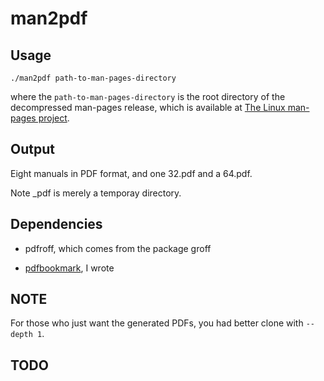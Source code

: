 # man2pdf

## Usage

```
./man2pdf path-to-man-pages-directory
```

where the `path-to-man-pages-directory`
is the root directory of the decompressed man-pages release,
which is available at
[The Linux man-pages project](https://www.kernel.org/doc/man-pages/).

## Output

Eight manuals in PDF format, and one 32.pdf and a 64.pdf.

Note _pdf is merely a temporay directory.

## Dependencies

- pdfroff, which comes from the package groff

- [pdfbookmark](https://github.com/NoviceLive/pdfbookmark), I wrote

## NOTE

For those who just want the generated PDFs,
you had better clone with `--depth 1`.

## TODO
